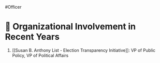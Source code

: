 #Officer 
# 💼 Organizational Involvement in Recent Years

1. [[Susan B. Anthony List - Election Transparency Initiative]]: VP of Public Policy, VP of Political Affairs
